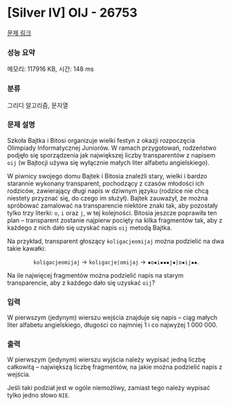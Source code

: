 # [Silver IV] OIJ - 26753 

[문제 링크](https://www.acmicpc.net/problem/26753) 

### 성능 요약

메모리: 117916 KB, 시간: 148 ms

### 분류

그리디 알고리즘, 문자열

### 문제 설명

<p>Szkoła Bajtka i Bitosi organizuje wielki festyn z okazji rozpoczęcia Olimpiady Informatycznej Juniorów. W ramach przygotowań, rodzeństwo podjęło się sporządzenia jak największej liczby transparentów z napisem <code>oij</code> (w Bajtocji używa się wyłącznie małych liter alfabetu angielskiego).</p>

<p>W piwnicy swojego domu Bajtek i Bitosia znaleźli stary, wielki i bardzo starannie wykonany transparent, pochodzący z czasów młodości ich rodziców, zawierający długi napis w dziwnym języku (rodzice nie chcą niestety przyznać się, do czego im służył). Bajtek zauważył, że można spróbować zamalować na transparencie niektóre znaki tak, aby pozostały tylko trzy literki: <code>o</code>, <code>i</code> oraz <code>j</code>, w tej kolejności. Bitosia jeszcze poprawiła ten plan – transparent zostanie najpierw pocięty na kilka fragmentów tak, aby z każdego z nich dało się uzyskać napis <code>oij</code> metodą Bajtka.</p>

<p>Na przykład, transparent głoszący <code>koligacjeomijaj</code> można podzielić na dwa takie kawałki:</p>

<p style="text-align: center;"><code>koligacjeomijaj</code> → <code>koligacje|omijaj</code> → <code>▪️o▪️i▪️▪️▪️j▪️|o▪️ij▪️▪️</code>.</p>

<p>Na ile najwięcej fragmentów można podzielić napis na starym transparencie, aby z każdego dało się uzyskać <code>oij</code>?</p>

### 입력 

 <p>W pierwszym (jedynym) wierszu wejścia znajduje się napis – ciąg małych liter alfabetu angielskiego, długości co najmniej 1 i co najwyżej 1 000 000.</p>

### 출력 

 <p>W pierwszym (jedynym) wierszu wyjścia należy wypisać jedną liczbę całkowitą – największą liczbę fragmentów, na jakie można podzielić napis z wejścia.</p>

<p>Jeśli taki podział jest w ogóle niemożliwy, zamiast tego należy wypisać tylko jedno słowo <code>NIE</code>.</p>

